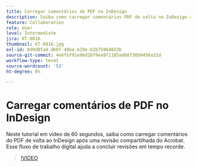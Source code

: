 ```yaml
---
title: Carregar comentários de PDF no InDesign
description: Saiba como carregar comentários PDF de volta no InDesign após uma revisão compartilhada do Acrobat
feature: Collaboration
role: User
level: Intermediate
jira: KT-8816
thumbnail: KT-8816.jpg
exl-id: 8d9d0fa8-db0f-48be-b19e-b2b758648d3b
source-git-commit: 4e6fbf91e96d26f9ee8f1105ad68738b9450a32d
workflow-type: tm+mt
source-wordcount: '53'
ht-degree: 0%

---
```


# Carregar comentários de PDF no InDesign

Neste tutorial em vídeo de 60 segundos, saiba como carregar comentários do PDF de volta ao InDesign após uma revisão compartilhada do Acrobat. Esse fluxo de trabalho digital ajuda a concluir revisões em tempo recorde.

>[!VIDEO](https://video.tv.adobe.com/v/336907?quality=12&learn=on&hidetitle=true)
